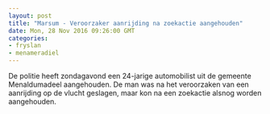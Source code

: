 ```yaml
---
layout: post
title: "Marsum - Veroorzaker aanrijding na zoekactie aangehouden"
date: Mon, 28 Nov 2016 09:26:00 GMT
categories: 
- fryslan 
- menameradiel 
---
```


De politie heeft zondagavond een 24-jarige automobilist uit de gemeente Menaldumadeel aangehouden. De man was na het veroorzaken van een aanrijding op de vlucht geslagen, maar kon na een zoekactie alsnog worden aangehouden.
